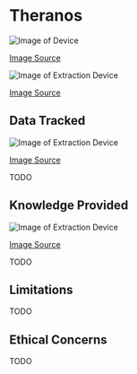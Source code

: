 # Theranos

![Image of Device](https://www.theranos.com/content/images/company/technology/minilab@2x.jpg)

[Image Source](https://www.theranos.com/content/images/company/technology/minilab@2x.jpg)

![Image of Extraction Device](https://www.indivisible.us/wp-content/uploads/2015/10/theranos-680x393.png)

[Image Source](https://www.indivisible.us/wp-content/uploads/2015/10/theranos-680x393.png)

## Data Tracked
![Image of Extraction Device](https://www.theranos.com/content/images/company/technology/sample-collection-device-lg.jpg)

[Image Source](https://www.theranos.com/content/images/company/technology/sample-collection-device-lg.jpg)

TODO

## Knowledge Provided
![Image of Extraction Device](https://www.theranos.com/content/images/company/technology/tnaa-zika-assay-video-lg.png)

[Image Source](https://www.theranos.com/content/images/company/technology/tnaa-zika-assay-video-lg.png)

TODO

## Limitations
TODO

## Ethical Concerns
TODO

